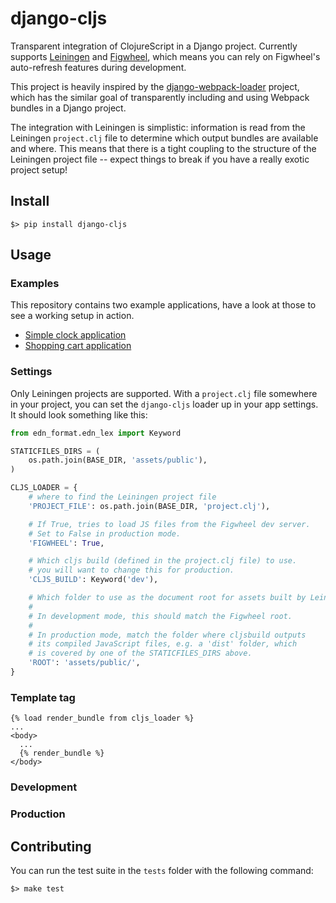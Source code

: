 django-cljs
===========

Transparent integration of ClojureScript in a Django project. Currently supports 
[Leiningen][] and [Figwheel][], which means you can rely on Figwheel's auto-refresh
features during development. 

This project is heavily inspired by the [django-webpack-loader][] project, which has the
similar goal of transparently including and using Webpack bundles in a Django project.

The integration with Leiningen is simplistic: information is read from the Leiningen
`project.clj` file to determine which output bundles are available and where. 
This means that there is a tight coupling to the structure of the Leiningen project
file -- expect things to break if you have a really exotic project setup!

## Install

```shell
$> pip install django-cljs
```

## Usage

### Examples

This repository contains two example applications, have a look at those
to see a working setup in action.

* [Simple clock application][simple]
* [Shopping cart application][cart]

### Settings

Only Leiningen projects are supported. With a `project.clj` file somewhere
in your project, you can set the `django-cljs` loader up in your app settings.
It should look something like this:

```python
from edn_format.edn_lex import Keyword

STATICFILES_DIRS = (
    os.path.join(BASE_DIR, 'assets/public'),
)

CLJS_LOADER = {
    # where to find the Leiningen project file
    'PROJECT_FILE': os.path.join(BASE_DIR, 'project.clj'),

    # If True, tries to load JS files from the Figwheel dev server.
    # Set to False in production mode.
    'FIGWHEEL': True,

    # Which cljs build (defined in the project.clj file) to use.
    # you will want to change this for production.
    'CLJS_BUILD': Keyword('dev'),

    # Which folder to use as the document root for assets built by Leiningen.
    #
    # In development mode, this should match the Figwheel root.
    #
    # In production mode, match the folder where cljsbuild outputs
    # its compiled JavaScript files, e.g. a 'dist' folder, which
    # is covered by one of the STATICFILES_DIRS above.
    'ROOT': 'assets/public/',
}

```

### Template tag


```
{% load render_bundle from cljs_loader %}
...
<body>
  ...
  {% render_bundle %}  
</body>
```


### Development 



### Production


## Contributing

You can run the test suite in the `tests` folder with the following command:


```
$> make test
```


[Leiningen]: http://leiningen.org/
[Figwheel]: https://github.com/bhauman/lein-figwheel
[django-webpack-loader]: https://github.com/owais/django-webpack-loader
[simple]: examples/simple
[cart]: examples/shopping-cart


